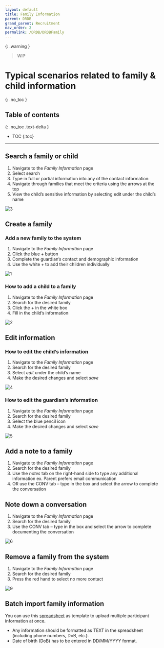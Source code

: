 ```yaml
---
layout: default
title: Family Information
parent: DRDB
grand_parent: Recruitment
nav_order: 2
permalink: /DRDB/DRDBFamily
---
```


{: .warning }
> WIP

# Typical scenarios related to family & child information
{: .no_toc }

## Table of contents
{: .no_toc .text-delta }

* TOC
{:toc}

---


## Search a family or child

1. Navigate to the _Family Information_ page
2. Select search
3. Type in full or partial information into any of the contact information
4. Navigate through families that meet the criteria using the arrows at the top
5. View the child’s sensitive information by selecting edit under the child’s name

![3](https://github.com/McMaster-Baby-Lab/handbook/assets/132396918/fdb6652d-34a9-452d-9568-8a15f5ceaf3d)

## Create a family

### Add a new family to the system

1. Navigate to the _Family Information_ page
2. Click the blue + button
3. Complete the guardian’s contact and demographic information
4. Use the white + to add their children individually

![1](https://github.com/McMaster-Baby-Lab/handbook/assets/132396918/932275dc-ad6f-4de5-8067-1b483af0167c)

### How to add a child to a family

1. Navigate to the _Family Information_ page
2. Search for the desired family
3. Click the + in the white box
4. Fill in the child’s information

![2](https://github.com/McMaster-Baby-Lab/handbook/assets/132396918/ba7cf877-e067-4b93-9619-37c63bd5f9d7)


## Edit information

### How to edit the child’s information

1. Navigate to the _Family Information_ page
2. Search for the desired family
3. Select _edit_ under the child’s name
4. Make the desired changes and select _save_

![4](https://github.com/McMaster-Baby-Lab/handbook/assets/132396918/89c24206-c3b5-4115-96f0-f79e7164ad8d)

### How to edit the guardian’s information

1. Navigate to the _Family Information_ page
2. Search for the desired family
3. Select the blue pencil icon
4. Make the desired changes and select _save_

![5](https://github.com/McMaster-Baby-Lab/handbook/assets/132396918/078324bf-3e2e-4725-a0d7-31201862c529)

## Add a note to a family

1. Navigate to the _Family Information_ page
2. Search for the desired family
3. Use the _notes_ tab on the right-hand side to type any additional information ex. Parent prefers email communication
4. OR use the CONV tab – type in the box and select the arrow to complete the conversation


## Note down a conversation

1. Navigate to the _Family Information_ page
2. Search for the desired family
3. Use the CONV tab – type in the box and select the arrow to complete documenting the conversation

![6](https://github.com/McMaster-Baby-Lab/handbook/assets/132396918/679c96b7-f0e9-4f7f-9c09-15b8d6cb19d4)

## Remove a family from the system

1. Navigate to the _Family Information_ page
2. Search for the desired family
3. Press the red hand to select no more contact

![9](https://github.com/McMaster-Baby-Lab/handbook/assets/132396918/02a8f5cd-3bd8-4941-80a8-7b265e0b0846)

## Batch import family information
 
You can use this [spreadsheet](https://mcmasteru365-my.sharepoint.com/:x:/g/personal/xiaon8_mcmaster_ca/EeFyaQJH4H9Imh_JzXojHeIBMCzy0mAj9DaezEQK0Ri5iQ?e=8jJIrM) as template to upload multiple participant information at once.
- Any information should be formatted as TEXT in the spreadsheet (including phone numbers, DoB, etc.).
- Date of birth (DoB) has to be entered in DD/MM/YYYY format.